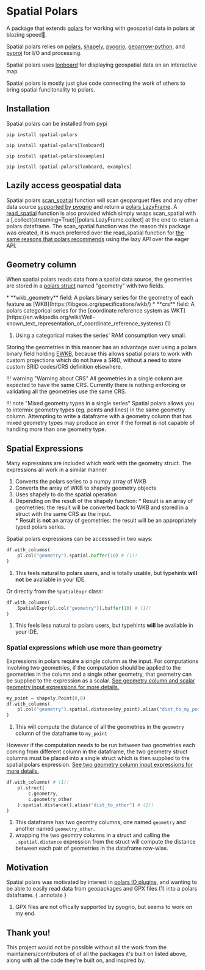 # Spatial Polars
A package that extends [polars](https://pola.rs) for working with geospatial data in polars at blazing speed:rocket:.

Spatial polars relies on [polars](https://pola.rs), [shapely](https://shapely.readthedocs.io/en/stable/), [pyogrio](https://pyogrio.readthedocs.io/en/latest/introduction.html), [geoarrow-python](https://geoarrow.org/geoarrow-python/main/index.html), and [pyproj](https://pyproj4.github.io/pyproj/stable/index.html) for I/O and processing.

Spatial polars uses [lonboard](https://developmentseed.org/lonboard/latest/) for displaying geospatial data on an interactive map

Spatial polars is mostly just glue code connecting the work of others to bring spatial funcitonality to polars.

## Installation
Spatial polars can be installed from pypi
```title="Install with no optional dependencies"
pip install spatial-polars
```
```title="Install with dependencies for displaying data on a lonboard map"
pip install spatial-polars[lonboard]
```
```title="Install with dependencies to run examples in this guide (installs geodatasets)"
pip install spatial-polars[examples]
```
```title="Install with all optional dependencies"
pip install spatial-polars[lonboard, examples]
```

## Lazily access geospatial data
Spatial polars [scan_spatial](io.md#spatial_polars.io.scan_spatial) function will scan geoparquet files and any other data source [supported by pyogrio](https://pyogrio.readthedocs.io/en/latest/supported_formats.html) and return a [polars LazyFrame](https://docs.pola.rs/api/python/stable/reference/lazyframe/index.html#). A [read_spatial](io.md#spatial_polars.io.read_spatial) function is also provided which simply wraps scan_spatial with a [.collect(streaming=True)][polars.LazyFrame.collect] at the end to return a polars dataframe. The scan_spatial function was the reason this package was created, it is much preferred over the read_spatial function for [the same reasons that polars recommends](https://docs.pola.rs/user-guide/concepts/lazy-api/) using the lazy API over the eager API.

## Geometry column
When spatial polars reads data from a spatial data source, the geometries are stored in a [polars struct](https://docs.pola.rs/user-guide/expressions/structs/) named "geometry" with two fields.  
<div class="annotate" markdown>
  * **wkb_geometry** field: A polars binary series for the geometry of each feature as [WKB](https://libgeos.org/specifications/wkb/) 
  * **crs** field: A polars categorical series for the [coordinate reference system as WKT](https://en.wikipedia.org/wiki/Well-known_text_representation_of_coordinate_reference_systems) (1)
</div>
  
1. Using a categorical makes the series' RAM consumption very small.


Storing the geometries in this manner has an advantage over using a polars binary field holding [EWKB](https://libgeos.org/specifications/wkb/#extended-wkb), because this allows spatial polars to work with custom projections which do not have a SRID, without a need to store custom SRID codes/CRS definition elsewhere.

!!! warning "Warning about CRS"
    All geometries in a single column are expected to have the same CRS.  Currently there is nothing enforcing or validating all the geometries use the same CRS.

!!! note "Mixed geometry types in a single series"
    Spatial polars allows you to intermix geometry types (eg. points and lines) in the same geometry column.  Attempting to write a dataframe with a geometry column that has mixed geometry types may produce an error if the format is not capable of handling more than one geometry type.

## Spatial Expressions
Many expressions are included which work with the geometry struct.  The expressions all work in a similar manner

  1. Converts the polars series to a numpy array of WKB
  2. Converts the array of WKB to shapely geometry objects
  3. Uses shapely to do the spatial operation
  4. Depending on the result of the shapely function:
    * Result is an array of geometries: the result will be converted back to WKB and stored in a struct with the same CRS as the input.  
    * Result is **not** an array of geometries: the result will be an appropriately typed polars series.

Spatial polars expressions can be accesssed in two ways:  

```py title="Using the .spatial namespace"
df.with_columns(
    pl.col("geometry").spatial.buffer(10) # (1)!
)
```

1. This feels natural to polars users, and is totally usable, but typehints **will not** be avaliable in your IDE.

Or directly from the `SpatialExpr` class:
```py  title="Using the SpatialExpr class"
df.with_columns(
    SpatialExpr(pl.col("geometry")).buffer(10) # (1)!
)
```

1. This feels less natural to polars users, but typehints **will** be avaliable in your IDE.


### Spatial expressions which use more than geometry
Expressions in polars require a single column as the input. For computations involving two geometries, if the computation should be applied to the geometries in the column and a single other geometry, that geometry can be supplied to the expression as a scalar. [See geometry column and scalar geometry input expressions for more details.](examples/expressions/geometry_column_and_scalar_geometry_input_expressions.md)

```py  title="Spatial Expression with column of geometries and a scalar geometry"
my_point = shapely.Point(0,0)
df.with_columns(
    pl.col("geometry").spatial.distance(my_point).alias("dist_to_my_point") # (1)!
)
```

1. This will compute the distance of all the geometries in the `geometry` column of the dataframe to `my_point`

However if the computation needs to be run between two geometries each coming from different column in the dataframe, the two geometry struct columns must be placed into a single struct which is then supplied to the spatial polars expression. [See two geometry column input expressions for more details.](examples/expressions/two_geometry_column_input_expressions.md)

```py  title="Spatial Expression with two columns of geometries"
df.with_columns( # (1)!
    pl.struct(
        c.geometry, 
        c.geometry_other
    ).spatial.distance().alias("dist_to_other") # (2)!
)
```

1. This dataframe has two geomtry columns, one named `geometry` and another named `geometry_other`. 
2. wrapping the two geomtry columns in a struct and calling the `.spatial.distance` expression from the struct will compute the distance between each pair of geometries in the dataframe row-wise.

## Motivation
Spatial polars was motivated by interest in [polars IO plugins](https://docs.pola.rs/user-guide/plugins/io_plugins/), and wanting to be able to easily read data from geopackages and GPX files (1) into a polars dataframe.
{ .annotate }

1.  GPX files are not offically supported by pyogrio, but seems to work on my end.

## Thank you!
This project would not be possible without all the work from the maintainers/contributors of of all the packages it's built on listed above, along with all the code they're built on, and inspired by.
